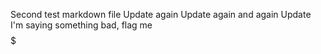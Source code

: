 Second test markdown file
Update again
Update again and again
Update
I'm saying something bad, flag me
$$$$$$$$$$
$$$
